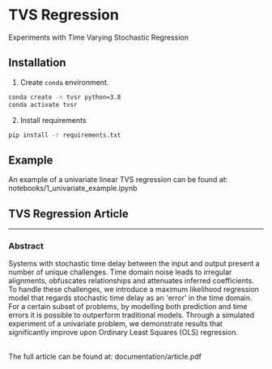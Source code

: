 # TVS Regression

Experiments with Time Varying Stochastic Regression

## Installation 

1. Create `conda`  environment.
```bash
conda create -n tvsr python=3.8
conda activate tvsr
```
2. Install requirements
```bash
pip install -r requirements.txt
```

## Example
An example of a univariate linear TVS regression can be found at:
notebooks/1_univariate_example.ipynb

## TVS Regression Article
---
<h3><b>Abstract</b></h3>
Systems with stochastic time delay between the input and output present a number of unique challenges. 
Time domain noise leads to irregular alignments, obfuscates relationships and attenuates inferred coefficients. 
To handle these challenges, we introduce a maximum likelihood regression model that regards stochastic time delay as an 'error' in the time domain. For a certain subset of problems, by modelling both prediction and time errors it is possible to outperform traditional models.
Through a simulated experiment of a univariate problem, we demonstrate results that significantly improve upon Ordinary Least Squares (OLS) regression.
<br>
<br>

The full article can be found at:
documentation/article.pdf

